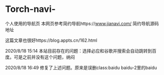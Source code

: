 # Torch-navi-
个人使用的导航页
本网页参考简约导航https://www.jianavi.com/
简约导航源码地址

这篇文章也很好https://blog.appts.cn/162.html

2020/8/18 15:14 本站目前存在的问题：选择必应和谷歌并搜索会自动跳转到百度。可是之前并没有这个问题，纳闷

2020/8/18 16:49 修复了上述问题。原来是误删class:baidu baidu-2里的baidu
